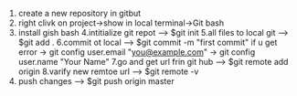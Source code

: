 1. create a new repository in gitbut
2. right clivk on project->show in local terminal->Git bash
3. install gish bash 
4.intitialize git repot       --> $git init
5.all files to local git 	  --> $git add .
6.commit ot local			  --> $git commit -m "first commit" 
		if u get error -> git config user.email "you@example.com" 
					   -> git config user.name "Your Name"
7.go and get url frin git hub --> $git remote add origin <remote-repo>
8.varify new remtoe url		  --> $git remote -v 
9. push changes 			  --> $git push origin master
